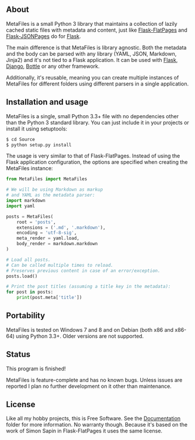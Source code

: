 
## About

MetaFiles is a small Python 3 library that maintains a collection
of lazily cached static files with metadata and content, just like
[Flask-FlatPages][] and [Flask-JSONPages][] do for [Flask][].

The main difference is that MetaFiles is library agnostic. Both the
metadata and the body can be parsed with any library (YAML, JSON,
Markdown, Jinja2) and it's not tied to a Flask application. It can
be used with [Flask][], [Django][], [Bottle][] or any other framework.

Additionally, it's reusable, meaning you can create multiple instances
of MetaFiles for different folders using different parsers in a single
application.

[Bottle]: http://bottlepy.org
[Django]: https://www.djangoproject.com
[Flask]: http://flask.pocoo.org

[Flask-FlatPages]: https://pypi.python.org/pypi/Flask-FlatPages
[Flask-JSONPages]: https://pypi.python.org/pypi/Flask-JSONPages

## Installation and usage

MetaFiles is a single, small Python 3.3+ file with no dependencies other than
the Python 3 standard library. You can just include it in your projects
or install it using setuptools:

```bash
$ cd Source
$ python setup.py install
```

The usage is very similar to that of Flask-FlatPages. Instead of using
the Flask application configuration, the options are specified when creating
the MetaFiles instance:

```python
from MetaFiles import MetaFiles

# We will be using Markdown as markup
# and YAML as the metadata parser:
import markdown
import yaml

posts = MetaFiles(
    root = 'posts',
    extensions = ('.md', '.markdown'),
    encoding = 'utf-8-sig',
    meta_render = yaml.load,
    body_render = markdown.markdown
)

# Load all posts.
# Can be called multiple times to reload.
# Preserves previous content in case of an error/exception.
posts.load()

# Print the post titles (assuming a title key in the metadata):
for post in posts:
    print(post.meta['title'])
```

## Portability

MetaFiles is tested on Windows 7 and 8 and on Debian (both x86 and x86-64)
using Python 3.3+. Older versions are not supported.

## Status

This program is finished!

MetaFiles is feature-complete and has no known bugs. Unless issues are reported
I plan no further development on it other than maintenance.

## License

Like all my hobby projects, this is Free Software. See the [Documentation][]
folder for more information. No warranty though. Because it's based on the
work of Simon Sapin in Flask-FlatPages it uses the same license.

[Documentation]: Documentation

